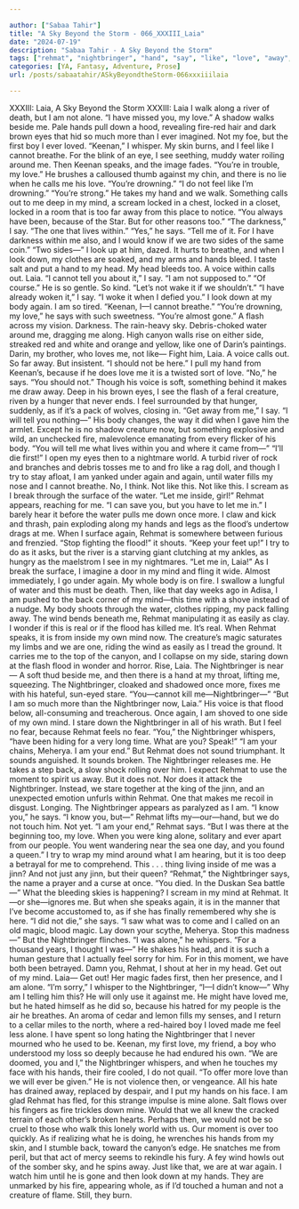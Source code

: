 ```yaml
---

author: ["Sabaa Tahir"]
title: "A Sky Beyond the Storm - 066_XXXIII_Laia"
date: "2024-07-19"
description: "Sabaa Tahir - A Sky Beyond the Storm"
tags: ["rehmat", "nightbringer", "hand", "say", "like", "love", "away", "feel", "water", "mind", "laia", "alone", "one", "keenan", "whisper", "body", "fire", "flood", "sky", "walk", "eye", "ever", "first", "call", "tell"]
categories: [YA, Fantasy, Adventure, Prose]
url: /posts/sabaatahir/ASkyBeyondtheStorm-066xxxiiilaia

---
```



XXXIII: Laia, A Sky Beyond the Storm
XXXIII: Laia
I walk along a river of death, but I am not alone.
“I have missed you, my love.”
A shadow walks beside me. Pale hands pull down a hood, revealing fire-red hair and dark brown eyes that hid so much more than I ever imagined. Not my foe, but the first boy I ever loved.
“Keenan,” I whisper.
My skin burns, and I feel like I cannot breathe. For the blink of an eye, I see seething, muddy water roiling around me.
Then Keenan speaks, and the image fades.
“You’re in trouble, my love.” He brushes a calloused thumb against my chin, and there is no lie when he calls me his love. “You’re drowning.”
“I do not feel like I’m drowning.”
“You’re strong.” He takes my hand and we walk. Something calls out to me deep in my mind, a scream locked in a chest, locked in a closet, locked in a room that is too far away from this place to notice. “You always have been, because of the Star. But for other reasons too.”
“The darkness,” I say. “The one that lives within.”
“Yes,” he says. “Tell me of it. For I have darkness within me also, and I would know if we are two sides of the same coin.”
“Two sides—” I look up at him, dazed. It hurts to breathe, and when I look down, my clothes are soaked, and my arms and hands bleed. I taste salt and put a hand to my head. My head bleeds too. A voice within calls out. Laia.
“I cannot tell you about it,” I say. “I am not supposed to.”
“Of course.” He is so gentle. So kind. “Let’s not wake it if we shouldn’t.”
“I have already woken it,” I say. “I woke it when I defied you.” I look down at my body again. I am so tired. “Keenan, I—I cannot breathe.”
“You’re drowning, my love,” he says with such sweetness. “You’re almost gone.”
A flash across my vision. Darkness. The rain-heavy sky. Debris-choked water around me, dragging me along. High canyon walls rise on either side, streaked red and white and orange and yellow, like one of Darin’s paintings.
Darin, my brother, who loves me, not like—
Fight him, Laia. A voice calls out. So far away. But insistent.
“I should not be here.” I pull my hand from Keenan’s, because if he does love me it is a twisted sort of love.
“No,” he says. “You should not.” Though his voice is soft, something behind it makes me draw away. Deep in his brown eyes, I see the flash of a feral creature, riven by a hunger that never ends. I feel surrounded by that hunger, suddenly, as if it’s a pack of wolves, closing in.
“Get away from me,” I say. “I will tell you nothing—”
His body changes, the way it did when I gave him the armlet. Except he is no shadow creature now, but something explosive and wild, an unchecked fire, malevolence emanating from every flicker of his body.
“You will tell me what lives within you and where it came from—”
“I’ll die first!”
I open my eyes then to a nightmare world. A turbid river of rock and branches and debris tosses me to and fro like a rag doll, and though I try to stay afloat, I am yanked under again and again, until water fills my nose and I cannot breathe.
No, I think. Not like this. Not like this. I scream as I break through the surface of the water.
“Let me inside, girl!” Rehmat appears, reaching for me. “I can save you, but you have to let me in.”
I barely hear it before the water pulls me down once more. I claw and kick and thrash, pain exploding along my hands and legs as the flood’s undertow drags at me. When I surface again, Rehmat is somewhere between furious and frenzied.
“Stop fighting the flood!” it shouts. “Keep your feet up!”
I try to do as it asks, but the river is a starving giant clutching at my ankles, as hungry as the maelstrom I see in my nightmares.
“Let me in, Laia!”
As I break the surface, I imagine a door in my mind and fling it wide. Almost immediately, I go under again. My whole body is on fire. I swallow a lungful of water and this must be death.
Then, like that day weeks ago in Adisa, I am pushed to the back corner of my mind—this time with a shove instead of a nudge. My body shoots through the water, clothes ripping, my pack falling away. The wind bends beneath me, Rehmat manipulating it as easily as clay.
I wonder if this is real or if the flood has killed me.
It’s real. When Rehmat speaks, it is from inside my own mind now. The creature’s magic saturates my limbs and we are one, riding the wind as easily as I tread the ground. It carries me to the top of the canyon, and I collapse on my side, staring down at the flash flood in wonder and horror. Rise, Laia. The Nightbringer is near—
A soft thud beside me, and then there is a hand at my throat, lifting me, squeezing. The Nightbringer, cloaked and shadowed once more, fixes me with his hateful, sun-eyed stare.
“You—cannot kill me—Nightbringer—”
“But I am so much more than the Nightbringer now, Laia.” His voice is that flood below, all-consuming and treacherous.
Once again, I am shoved to one side of my own mind. I stare down the Nightbringer in all of his wrath. But I feel no fear, because Rehmat feels no fear.
“You,” the Nightbringer whispers, “have been hiding for a very long time. What are you? Speak!”
“I am your chains, Meherya. I am your end.” But Rehmat does not sound triumphant. It sounds anguished. It sounds broken.
The Nightbringer releases me. He takes a step back, a slow shock rolling over him. I expect Rehmat to use the moment to spirit us away. But it does not. Nor does it attack the Nightbringer. Instead, we stare together at the king of the jinn, and an unexpected emotion unfurls within Rehmat. One that makes me recoil in disgust.
Longing.
The Nightbringer appears as paralyzed as I am. “I know you,” he says. “I know you, but—”
Rehmat lifts my—our—hand, but we do not touch him. Not yet.
“I am your end,” Rehmat says. “But I was there at the beginning too, my love. When you were king alone, solitary and ever apart from our people. You went wandering near the sea one day, and you found a queen.”
I try to wrap my mind around what I am hearing, but it is too deep a betrayal for me to comprehend. This . . . thing living inside of me was a jinn? And not just any jinn, but their queen?
“Rehmat,” the Nightbringer says, the name a prayer and a curse at once. “You died. In the Duskan Sea battle—”
What the bleeding skies is happening? I scream in my mind at Rehmat.
It—or she—ignores me. But when she speaks again, it is in the manner that I’ve become accustomed to, as if she has finally remembered why she is here.
“I did not die,” she says. “I saw what was to come and I called on an old magic, blood magic. Lay down your scythe, Meherya. Stop this madness—”
But the Nightbringer flinches. “I was alone,” he whispers. “For a thousand years, I thought I was—” He shakes his head, and it is such a human gesture that I actually feel sorry for him. For in this moment, we have both been betrayed.
Damn you, Rehmat, I shout at her in my head. Get out of my mind.
Laia—
Get out! Her magic fades first, then her presence, and I am alone.
“I’m sorry,” I whisper to the Nightbringer, “I—I didn’t know—” Why am I telling him this? He will only use it against me. He might have loved me, but he hated himself as he did so, because his hatred for my people is the air he breathes.
An aroma of cedar and lemon fills my senses, and I return to a cellar miles to the north, where a red-haired boy I loved made me feel less alone. I have spent so long hating the Nightbringer that I never mourned who he used to be. Keenan, my first love, my friend, a boy who understood my loss so deeply because he had endured his own.
“We are doomed, you and I,” the Nightbringer whispers, and when he touches my face with his hands, their fire cooled, I do not quail. “To offer more love than we will ever be given.”
He is not violence then, or vengeance. All his hate has drained away, replaced by despair, and I put my hands on his face. I am glad Rehmat has fled, for this strange impulse is mine alone.
Salt flows over his fingers as fire trickles down mine. Would that we all knew the cracked terrain of each other’s broken hearts. Perhaps then, we would not be so cruel to those who walk this lonely world with us.
Our moment is over too quickly. As if realizing what he is doing, he wrenches his hands from my skin, and I stumble back, toward the canyon’s edge. He snatches me from peril, but that act of mercy seems to rekindle his fury. A fey wind howls out of the somber sky, and he spins away.
Just like that, we are at war again.
I watch him until he is gone and then look down at my hands. They are unmarked by his fire, appearing whole, as if I’d touched a human and not a creature of flame.
Still, they burn.
